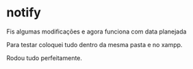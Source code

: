# notify
Fis algumas modificações e agora funciona com data planejada

Para testar coloquei tudo dentro da mesma pasta e no xampp.

Rodou tudo perfeitamente.
